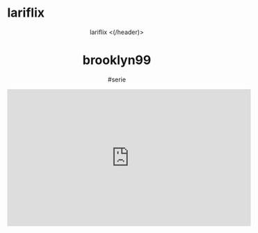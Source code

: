 # lariflix
<body>
<header> lariflix <(/header)>
<h1>brooklyn99 </h1>
<p>#serie</p>
<iframe width="560" height="315" src="https://www.youtube.com/embed/icTOP9F17pU?si=dEjg3YvLkUnpSuyY" title="YouTube video player" frameborder="0" allow="accelerometer; autoplay; clipboard-write; encrypted-media; gyroscope; picture-in-picture; web-share" referrerpolicy="strict-origin-when-cross-origin" allowfullscreen></iframe>
</body>